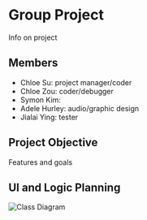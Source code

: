 # Group Project
Info on project

## Members
* Chloe Su: project manager/coder
* Chloe Zou: coder/debugger
* Symon Kim: 
* Adele Hurley: audio/graphic design
* Jialai Ying: tester

## Project Objective
Features and goals

## UI and Logic Planning
![Class Diagram](https://github.com/akiaxin/ProgrammingProject/blob/main/images/Class%20Diagram%20Thingy.pdf/raw==true)
![]()
